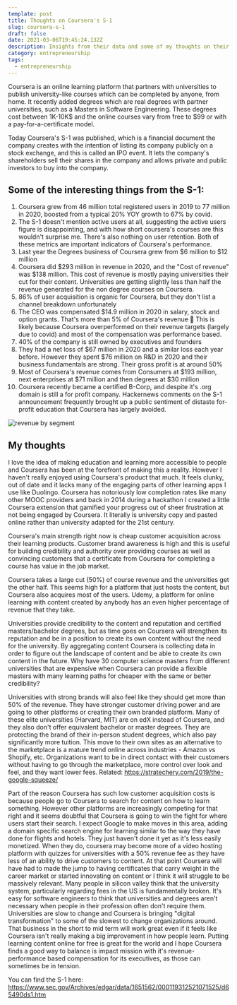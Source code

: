 ```yaml
---
template: post
title: Thoughts on Coursera's S-1
slug: coursera-s-1
draft: false
date: 2021-03-06T19:45:24.132Z
description: Insights from their data and some of my thoughts on their market.
category: entrepreneurship
tags:
  - entrepreneurship
---
```

Coursera is an online learning platform that partners with universities to publish university-like courses which can be completed by anyone, from home. It recently added degrees which are real degrees with partner universities, such as a Masters in Software Engineering. These degrees cost between 1K-10K$ and the online courses vary from free to $99 or with a pay-for-a-certificate model.

Today Coursera's S-1 was published, which is a financial document the company creates with the intention of listing its company publicly on a stock exchange, and this is called an IPO event. It lets the company's shareholders sell their shares in the company and allows private and public investors to buy into the company.

## Some of the interesting things from the S-1:

1. Coursera grew from 46 million total registered users in 2019 to 77 million in 2020, boosted from a typical 20% YOY growth to 67% by covid. 
2. The S-1 doesn't mention active users at all, suggesting the active users figure is disappointing, and with how short coursera's courses are this wouldn't surprise me. There's also nothing on user retention. Both of these metrics are important indicators of Coursera's performance.
3. Last year the Degrees business of Coursera grew from $6 million to $12 million
4. Coursera did $293 million in revenue in 2020, and the "Cost of revenue" was $138 million. This cost of revenue is mostly paying universities their cut for their content. Universities are getting slightly less than half the revenue generated for the non degree courses on Coursera.
5. 86% of user acquisition is organic for Coursera, but they don't list a channel breakdown unfortunately
6. The CEO was compensated $14.9 million in 2020 in salary, stock and option grants. That's more than 5% of Coursera's revenue 🤯 This is likely because Coursera overperformed on their revenue targets (largely due to covid) and most of the compensation was performance based.
7. 40% of the company is still owned by executives and founders
8. They had a net loss of $67 million in 2020 and a similar loss each year before. However they spent $76 million on R&D in 2020 and their business fundamentals are strong. Their gross profit is at around 50% 
9. Most of Coursera's revenue comes from Consumers at $193 million, next enterprises at $71 million and then degrees at $30 million
10. Coursera recently became a certified B-Corp, and despite it's .org domain is still a for profit company. Hackernews comments on the S-1 announcement frequently brought up a public sentiment of distaste for-profit education that Coursera has largely avoided.

![revenue by segment](/media/g65490g45h10.jpg "Coursera revenue by segment over time")

## My thoughts

I love the idea of making education and learning more accessible to people and Coursera has been at the forefront of making this a reality. However I haven't really enjoyed using Coursera's product that much. It feels clunky, out of date and it lacks many of the engaging parts of other learning apps I use like Duolingo. Coursera has notoriously low completion rates like many other MOOC providers and back in 2014 during a hackathon I created a little Coursera extension that gamified your progress out of sheer frustration at not being engaged by Coursera. It literally is university copy and pasted online rather than university adapted for the 21st century.

Coursera's main strength right now is cheap customer acquisition across their learning products. Customer brand awareness is high and this is useful for building credibility and authority over providing courses as well as convincing customers that a certificate from Coursera for completing a course has value in the job market. 

Coursera takes a large cut (50%) of course revenue and the universities get the other half. This seems high for a platform that just hosts the content, but Coursera also acquires most of the users. Udemy, a platform for online learning with content created by anybody has an even higher percentage of revenue that they take.

Universities provide credibility to the content and reputation and certified masters/bachelor degrees, but as time goes on Coursera will strengthen its reputation and be in a position to create its own content without the need for the university. By aggregating content Coursera is collecting data in order to figure out the landscape of content and be able to create its own content in the future. Why have 30 computer science masters from different universities that are expensive when Coursera can provide a flexible masters with many learning paths for cheaper with the same or better credibility? 

Universities with strong brands will also feel like they should get more than 50% of the revenue. They have stronger customer driving power and are going to other platforms or creating their own branded platform. Many of these elite universities (Harvard, MIT) are on edX instead of Coursera, and they also don't offer equivalent bachelor or master degrees. They are protecting the brand of their in-person student degrees, which also pay  significantly more tuition. This move to their own sites as an alternative to the marketplace is a mature trend online across industries - Amazon vs Shopify, etc. Organizations want to be in direct contact with their customers without having to go through the marketplace, more control over look and feel, and they want lower fees. Related: https://stratechery.com/2019/the-google-squeeze/

Part of the reason Coursera has such low customer acquisition costs is because people go to Coursera to search for content on how to learn something. However other platforms are increasingly competing for that right and it seems doubtful that Coursera is going to win the fight for where users start their search. I expect Google to make moves in this area, adding a domain specific search engine for learning similar to the way they have done for flights and hotels. They just haven't done it yet as it's less easily monetized. When they do, coursera may become more of a video hosting platform with quizzes for universities with a 50% revenue fee as they have less of an ability to drive customers to content. At that point Coursera will have had to made the jump to having certificates that carry weight in the career market or started innovating on content or I think it will struggle to be massively relevant. Many people in silicon valley think that the university system, particularly regarding fees in the US is fundamentally broken. It's easy for software engineers to think that universities and degrees aren't necessary when people in their profession often don't require them. Universities are slow to change and Coursera is bringing "digital transformation" to some of the slowest to change organizations around. That business in the short to mid term will work great even if it feels like Coursera isn't really making a big improvement in how people learn. Putting learning content online for free is great for the world and I hope Coursera finds a good way to balance is impact mission with it's revenue-performance based compensation for its executives, as those can sometimes be in tension.

You can find the S-1 here: <https://www.sec.gov/Archives/edgar/data/1651562/000119312521071525/d65490ds1.htm>
